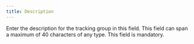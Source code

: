```yaml
---
title: Description
---
```



Enter the description for the tracking group in this field. This field  can span a maximum of 40 characters of any type. This field is mandatory.
